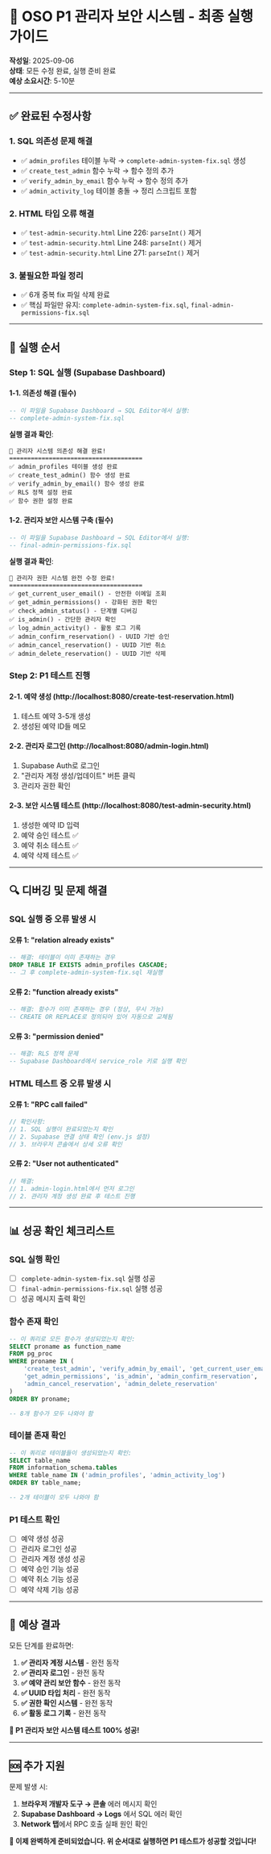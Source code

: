 # 🚀 OSO P1 관리자 보안 시스템 - 최종 실행 가이드

**작성일**: 2025-09-06  
**상태**: 모든 수정 완료, 실행 준비 완료  
**예상 소요시간**: 5-10분

---

## ✅ **완료된 수정사항**

### **1. SQL 의존성 문제 해결**
- ✅ `admin_profiles` 테이블 누락 → `complete-admin-system-fix.sql` 생성
- ✅ `create_test_admin` 함수 누락 → 함수 정의 추가
- ✅ `verify_admin_by_email` 함수 누락 → 함수 정의 추가
- ✅ `admin_activity_log` 테이블 충돌 → 정리 스크립트 포함

### **2. HTML 타입 오류 해결**
- ✅ `test-admin-security.html` Line 226: `parseInt()` 제거
- ✅ `test-admin-security.html` Line 248: `parseInt()` 제거  
- ✅ `test-admin-security.html` Line 271: `parseInt()` 제거

### **3. 불필요한 파일 정리**
- ✅ 6개 중복 fix 파일 삭제 완료
- ✅ 핵심 파일만 유지: `complete-admin-system-fix.sql`, `final-admin-permissions-fix.sql`

---

## 🎯 **실행 순서**

### **Step 1: SQL 실행 (Supabase Dashboard)**

#### **1-1. 의존성 해결 (필수)**
```sql
-- 이 파일을 Supabase Dashboard → SQL Editor에서 실행:
-- complete-admin-system-fix.sql
```

**실행 결과 확인**:
```
🎉 관리자 시스템 의존성 해결 완료!
=====================================
✅ admin_profiles 테이블 생성 완료
✅ create_test_admin() 함수 생성 완료  
✅ verify_admin_by_email() 함수 생성 완료
✅ RLS 정책 설정 완료
✅ 함수 권한 설정 완료
```

#### **1-2. 관리자 보안 시스템 구축 (필수)**
```sql
-- 이 파일을 Supabase Dashboard → SQL Editor에서 실행:
-- final-admin-permissions-fix.sql
```

**실행 결과 확인**:
```
🎉 관리자 권한 시스템 완전 수정 완료!
=====================================
✅ get_current_user_email() - 안전한 이메일 조회
✅ get_admin_permissions() - 강화된 권한 확인
✅ check_admin_status() - 단계별 디버깅
✅ is_admin() - 간단한 관리자 확인
✅ log_admin_activity() - 활동 로그 기록
✅ admin_confirm_reservation() - UUID 기반 승인
✅ admin_cancel_reservation() - UUID 기반 취소
✅ admin_delete_reservation() - UUID 기반 삭제
```

### **Step 2: P1 테스트 진행**

#### **2-1. 예약 생성 (http://localhost:8080/create-test-reservation.html)**
1. 테스트 예약 3-5개 생성
2. 생성된 예약 ID들 메모

#### **2-2. 관리자 로그인 (http://localhost:8080/admin-login.html)**
1. Supabase Auth로 로그인
2. "관리자 계정 생성/업데이트" 버튼 클릭
3. 관리자 권한 확인

#### **2-3. 보안 시스템 테스트 (http://localhost:8080/test-admin-security.html)**
1. 생성한 예약 ID 입력
2. 예약 승인 테스트 ✅
3. 예약 취소 테스트 ✅  
4. 예약 삭제 테스트 ✅

---

## 🔍 **디버깅 및 문제 해결**

### **SQL 실행 중 오류 발생 시**

#### **오류 1: "relation already exists"**
```sql
-- 해결: 테이블이 이미 존재하는 경우
DROP TABLE IF EXISTS admin_profiles CASCADE;
-- 그 후 complete-admin-system-fix.sql 재실행
```

#### **오류 2: "function already exists"**  
```sql
-- 해결: 함수가 이미 존재하는 경우 (정상, 무시 가능)
-- CREATE OR REPLACE로 정의되어 있어 자동으로 교체됨
```

#### **오류 3: "permission denied"**
```sql
-- 해결: RLS 정책 문제
-- Supabase Dashboard에서 service_role 키로 실행 확인
```

### **HTML 테스트 중 오류 발생 시**

#### **오류 1: "RPC call failed"**
```javascript
// 확인사항:
// 1. SQL 실행이 완료되었는지 확인
// 2. Supabase 연결 상태 확인 (env.js 설정)
// 3. 브라우저 콘솔에서 상세 오류 확인
```

#### **오류 2: "User not authenticated"**
```javascript
// 해결: 
// 1. admin-login.html에서 먼저 로그인
// 2. 관리자 계정 생성 완료 후 테스트 진행
```

---

## 📊 **성공 확인 체크리스트**

### **SQL 실행 확인**
- [ ] `complete-admin-system-fix.sql` 실행 성공
- [ ] `final-admin-permissions-fix.sql` 실행 성공
- [ ] 성공 메시지 출력 확인

### **함수 존재 확인**
```sql
-- 이 쿼리로 모든 함수가 생성되었는지 확인:
SELECT proname as function_name
FROM pg_proc 
WHERE proname IN (
    'create_test_admin', 'verify_admin_by_email', 'get_current_user_email', 
    'get_admin_permissions', 'is_admin', 'admin_confirm_reservation', 
    'admin_cancel_reservation', 'admin_delete_reservation'
)
ORDER BY proname;

-- 8개 함수가 모두 나와야 함
```

### **테이블 존재 확인**
```sql
-- 이 쿼리로 테이블들이 생성되었는지 확인:
SELECT table_name
FROM information_schema.tables 
WHERE table_name IN ('admin_profiles', 'admin_activity_log')
ORDER BY table_name;

-- 2개 테이블이 모두 나와야 함
```

### **P1 테스트 확인**
- [ ] 예약 생성 성공
- [ ] 관리자 로그인 성공
- [ ] 관리자 계정 생성 성공
- [ ] 예약 승인 기능 성공
- [ ] 예약 취소 기능 성공  
- [ ] 예약 삭제 기능 성공

---

## 🎉 **예상 결과**

모든 단계를 완료하면:

1. **✅ 관리자 계정 시스템** - 완전 동작
2. **✅ 관리자 로그인** - 완전 동작
3. **✅ 예약 관리 보안 함수** - 완전 동작
4. **✅ UUID 타입 처리** - 완전 동작  
5. **✅ 권한 확인 시스템** - 완전 동작
6. **✅ 활동 로그 기록** - 완전 동작

**🚀 P1 관리자 보안 시스템 테스트 100% 성공!**

---

## 🆘 **추가 지원**

문제 발생 시:
1. **브라우저 개발자 도구 → 콘솔** 에러 메시지 확인
2. **Supabase Dashboard → Logs** 에서 SQL 에러 확인  
3. **Network 탭**에서 RPC 호출 실패 원인 확인

**🎯 이제 완벽하게 준비되었습니다. 위 순서대로 실행하면 P1 테스트가 성공할 것입니다!**